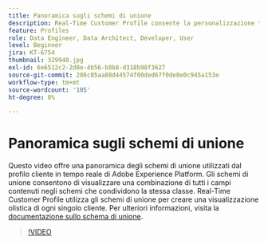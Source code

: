 ```yaml
---
title: Panoramica sugli schemi di unione
description: Real-Time Customer Profile consente la personalizzazione tra canali scalabile in ogni fase del percorso del cliente. È possibile abilitare i dati in batch o in streaming per Real-Time Customer Profile abilitando sia lo schema che il set di dati corrispondente.
feature: Profiles
role: Data Engineer, Data Architect, Developer, User
level: Beginner
jira: KT-6754
thumbnail: 329940.jpg
exl-id: 6e6512c2-2d8e-4b56-b8b8-d318b98f3627
source-git-commit: 286c85aa88d44574f00ded67f0de8e0c945a153e
workflow-type: tm+mt
source-wordcount: '105'
ht-degree: 0%

---
```


# Panoramica sugli schemi di unione

Questo video offre una panoramica degli schemi di unione utilizzati dal profilo cliente in tempo reale di Adobe Experience Platform. Gli schemi di unione consentono di visualizzare una combinazione di tutti i campi contenuti negli schemi che condividono la stessa classe. Real-Time Customer Profile utilizza gli schemi di unione per creare una visualizzazione olistica di ogni singolo cliente. Per ulteriori informazioni, visita la [documentazione sullo schema di unione](https://experienceleague.adobe.com/docs/experience-platform/profile/union-schemas/union-schema.html?lang=it).

>[!VIDEO](https://video.tv.adobe.com/v/342823?learn=on&enablevpops&captions=ita)
